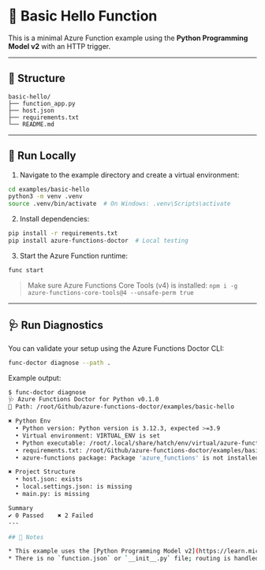 # 🔪 Basic Hello Function

This is a minimal Azure Function example using the **Python Programming Model v2** with an HTTP trigger.

---

## 📁 Structure

```
basic-hello/
├── function_app.py
├── host.json
├── requirements.txt
└── README.md
```

---

## 🚀 Run Locally

1. Navigate to the example directory and create a virtual environment:

```bash
cd examples/basic-hello
python3 -m venv .venv
source .venv/bin/activate  # On Windows: .venv\Scripts\activate
```

2. Install dependencies:

```bash
pip install -r requirements.txt
pip install azure-functions-doctor  # Local testing
```

3. Start the Azure Function runtime:

```bash
func start
```

> Make sure Azure Functions Core Tools (v4) is installed:
> `npm i -g azure-functions-core-tools@4 --unsafe-perm true`

---

## 🩺 Run Diagnostics

You can validate your setup using the Azure Functions Doctor CLI:

```bash
func-doctor diagnose --path .
```

Example output:

```bash
$ func-doctor diagnose
🩺 Azure Functions Doctor for Python v0.1.0
📁 Path: /root/Github/azure-functions-doctor/examples/basic-hello

✖ Python Env
  • Python version: Python version is 3.12.3, expected >=3.9
  • Virtual environment: VIRTUAL_ENV is set
  • Python executable: /root/.local/share/hatch/env/virtual/azure-functions-doctor/.../bin/python exists
  • requirements.txt: /root/Github/azure-functions-doctor/examples/basic-hello/requirements.txt exists
  • azure-functions package: Package 'azure_functions' is not installed

✖ Project Structure
  • host.json: exists
  • local.settings.json: is missing
  • main.py: is missing

Summary
✔ 0 Passed    ✖ 2 Failed
---

## 📌 Notes

* This example uses the [Python Programming Model v2](https://learn.microsoft.com/en-us/azure/azure-functions/functions-reference-python?tabs=asgi%2Cbash&pivots=python-mode-v2).
* There is no `function.json` or `__init__.py` file; routing is handled in `function_app.py`.